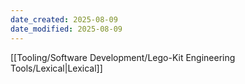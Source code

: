 ```yaml
---
date_created: 2025-08-09
date_modified: 2025-08-09
---
```

[[Tooling/Software Development/Lego-Kit Engineering Tools/Lexical|Lexical]]
